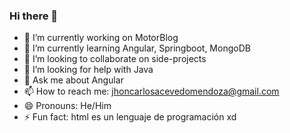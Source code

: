 ### Hi there 👋

- 🔭 I’m currently working on MotorBlog
- 🌱 I’m currently learning Angular, Springboot, MongoDB
- 👯 I’m looking to collaborate on side-projects
- 🤔 I’m looking for help with Java
- 💬 Ask me about Angular
- 📫 How to reach me: jhoncarlosacevedomendoza@gmail.com
- 😄 Pronouns: He/Him
- ⚡ Fun fact: html es un lenguaje de programación xd


